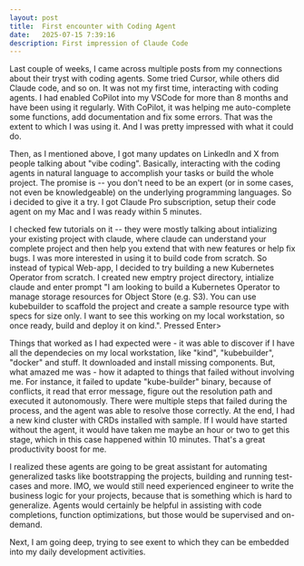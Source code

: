 ```yaml
---
layout: post
title:  First encounter with Coding Agent
date:   2025-07-15 7:39:16
description: First impression of Claude Code
---
```


Last couple of weeks, I came across multiple posts from my connections about their tryst with coding agents. Some tried Cursor, while others did Claude code, and so on. 
It was not my first time, interacting with coding agents. I had enabled CoPilot into my VSCode for more than 8 months and have been using it regularly. With CoPilot, it was helping me 
auto-complete some functions, add documentation and fix some errors. That was the extent to which I was using it. And I was pretty impressed with what it could do. 

Then, as I mentioned above, I got many updates on LinkedIn and X from people talking about "vibe coding". Basically, interacting with the coding agents in natural language to accomplish your tasks or build the whole project. The promise is -- you don't need to be an expert (or in some cases, not even be knowledgeable) on the underlying programming languages. So i decided to give it a try. I got Claude Pro subscription, setup their code agent on my Mac and I was ready within 5 minutes.

I checked few tutorials on it -- they were mostly talking about intializing your existing project with claude, where claude can understand your complete project and then help you extend that with new features or help fix bugs. I was more interested in using it to build code from scratch. So instead of typical Web-app, I decided to try building a new Kubernetes Operator from scratch. I created new emptry project directory, intialize claude and enter prompt "I am looking to build a Kubernetes Operator to manage storage resources for Object Store (e.g. S3). You can use kubebuilder to scaffold the project and create a sample resource type with specs for size only. I want to see this working on my local workstation, so once ready, build and deploy it on kind.". Pressed Enter>

Things that worked as I had expected were - it was able to discover if I have all the dependecies on my local workstation, like "kind", "kubebuilder", "docker" and stuff. It downloaded and install missing components. But, what amazed me was - how it adapted to things that failed without involving me. For instance, it failed to update "kube-builder" binary, because of conflicts, it read that error message, figure out the resolution path and executed it autonomously. There were multiple steps that failed during the process, and the agent was able to resolve those correctly. At the end, I had a new kind cluster with CRDs installed with sample. If I would have started without the agent, it would have taken me maybe an hour or two to get this stage, which in this case happened within 10 minutes. That's a great productivity boost for me.

I realized these agents are going to be great assistant for automating generalized tasks like bootstrapping the projects, building and running test-cases and more. IMO, we would still need experienced engineer to write the business logic for your projects, because that is something which is hard to generalize. Agents would certainly be helpful in assisting with code completions, function optimizations, but those would be supervised and on-demand. 

Next, I am going deep, trying to see exent to which they can be embedded into my daily development activities. 